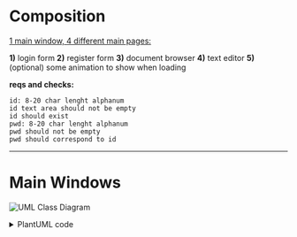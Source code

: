 # Composition

<u>1 main window, 4 different main pages:</u>

**1)** login form
**2)** register form
**3)** document browser
**4)** text editor
**5)** (optional) some animation to show when loading

**reqs and checks:**

```
id: 8-20 char lenght alphanum
id text area should not be empty
id should exist
pwd: 8-20 char lenght alphanum
pwd should not be empty
pwd should correspond to id
```
------------------------------------------------

# Main Windows
![UML Class Diagram](http://www.plantuml.com/plantuml/png/ZPD1Qnin48Nl-ok4Jst0WLnzIbEdK4YQDhY4deoycgu7jAD56bLnG_zx9UmLOZ19V97vtfjzipFQwy3QSnnjrriTWXerqXEISKczT4krxQqBSCEqKhl8xAYmFHg9F0JyAw5rmqFaSdobRQlzwqvfMKBwulnu34EpKZ_kaE3M81Sm9KbA1OaS0Z0RzmW31WPV2lGER5423lHpAW4Y_fHVz3YzqW2C6grWlQFVwCTRASb-M_Ftd9QSbohf4GGAqP-XUe1V-NT_lrvdvREsG4Rx9pG37AlWEVD7RT3TrBaStquCguvSS6qzQ7EOfmYcph5kY-6PIqFE7wTLxieci-minzhrSGJYEtrmyVJoqq74z945cNJE4spdh1688EM01jRRAN1jT-vdk_Ck1V0p_mPfbhgNCriGJwWsVCVsZEPN5lMfP_o3Z13KXxHtog1HQQzPQIf_W3vscyC4tHfpQa17eNj81Bvqr7oOYwk5kbWkozbyGIlLE-Bi2cUz5ulsjhzjRfRzXldgyZBxvRJRAgcrGRNmNGNvhFiJDTT09exsFm00)

<details>
<summary> PlantUML code </summary>
@startuml
class mainWindow {
- _closeBtn: button
- _hideBtn: button
- _resizeBtn: button
- _logOut_logIn_Btn: button
}

class loginForm {
- _id: QLineEdit
- _pwd: QLineEdit
- _loginBtn: button
- _needToRegister: QLabel
- _signUpFormBtn: button
}


class signupForm {
- _id: QLineEdit
- _email: QLineEdit
- _confirmEmail: QLineEdit
- _pwd: QLineEdit
- _confirmPassword: QLineEdit
- _name: QLineEdit
- _surname: QLineEdit
- _ageYYYYMMDD: QCalendarWidget
- _sex: QRadioButton
- _signupBtn: button
- _loginFormBtn: button
- _alreadyRegistered: QLabel
}

class textEditor {
- _mainText: QTextDocumentLayout
- _copyBtn: button
- _cutBtn: button
- _pasteBtn: button
- _boldBtn: button
- _newDocBtn: button
- _closeDocBtn: button
}

class Document_browser

class NewDocument
{
- _name: QLineEdit
}

class Document
{
- _id: QLineEdit
- _name: QLineEdit
- _dateYYYYMMDD: QCalendarWidget
Activities (who did what and when)
Type
Dimensions
Owner
}

mainWindow "1" *-- "1" loginForm : contains
mainWindow "1" *-- "*" signupForm : contains
mainWindow "1" *-- "*" textEditor : contains
mainWindow "1" *-- "1..*" Document_browser : contains
Document_browser "1" *-- "*" Document : contains
Document_browser "1" *-- "1" NewDocument : contains
@enduml
